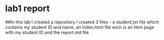 # lab1 report

##In this lab I created a repository 
I created 3 files - a student,txt file which contains my student ID and name, an index.html file wich is an html page with my student ID and the report.md file
